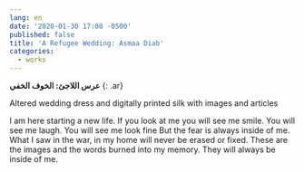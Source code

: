 ```yaml
---
lang: en
date: '2020-01-30 17:00 -0500'
published: false
title: 'A Refugee Wedding: Asmaa Diab'
categories:
  - works
---
```

**عرس اللاجئ: الخوف الخفي**
{: .ar}


Altered wedding dress and digitally printed silk with images and articles

I am here starting a new life.
If you look at me you will see me smile. You will see me laugh. You will see me look fine
But the fear is always inside of me.
What I saw in the war, in my home will never be erased or fixed.
These are the images and the words burned into my memory.
They will always be inside of me.
